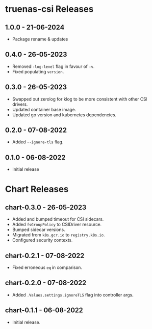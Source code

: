 # truenas-csi Releases

## 1.0.0 - 21-06-2024

* Package rename & updates

## 0.4.0 - 26-05-2023

* Removed `-log-level` flag in favour of `-v`.
* Fixed populating `version`. 

## 0.3.0 - 26-05-2023

* Swapped out zerolog for klog to be more consistent with other CSI drivers.
* Updated container base image.
* Updated go version and kubernetes dependencies. 

## 0.2.0 - 07-08-2022

* Added `--ignore-tls` flag.

## 0.1.0 - 06-08-2022

* Initial release

# Chart Releases

## chart-0.3.0 - 26-05-2023

* Added and bumped timeout for CSI sidecars.
* Added `fsGroupPolicy` to CSIDriver resource.
* Bumped sidecar versions.
* Migrated from `k8s.gcr.io` to `registry.k8s.io`.
* Configured security contexts.

## chart-0.2.1 - 07-08-2022

* Fixed erroneous `eq` in comparison.

## chart-0.2.0 - 07-08-2022

* Added `.Values.settings.ignoreTLS` flag into controller args.

## chart-0.1.1 - 06-08-2022

* Initial release.
